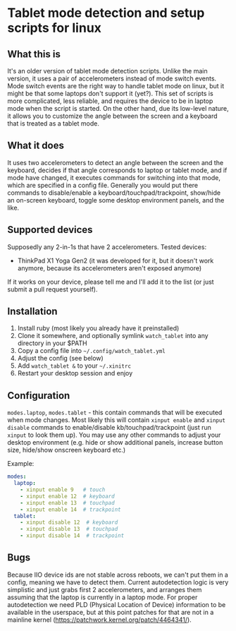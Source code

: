 # Tablet mode detection and setup scripts for linux

## What this is

It's an older version of tablet mode detection scripts. Unlike the main version, it uses
a pair of accelerometers instead of mode switch events. Mode switch events are the right
way to handle tablet mode on linux, but it might be that some laptops don't support it (yet?).
This set of scripts is more complicated, less reliable, and requires the device to be in
laptop mode when the script is started. On the other hand, due its low-level nature, it
allows you to customize the angle between the screen and a keyboard that is treated as a
tablet mode.

## What it does

It uses two accelerometers to detect an angle between the screen and the keyboard,
decides if that angle corresponds to laptop or tablet mode, and if mode have changed,
it executes commands for switching into that mode, which are specified in
a config file. Generally you would put there commands to disable/enable a
keyboard/touchpad/trackpoint, show/hide an on-screen keyboard, toggle some desktop
environment panels, and the like.

## Supported devices

Supposedly any 2-in-1s that have 2 accelerometers. Tested devices:

- ThinkPad X1 Yoga Gen2 (it was developed for it, but it doesn't work anymore, because its accelerometers aren't exposed anymore)

If it works on your device, please tell me and I'll add it to the list (or just submit a pull request yourself).

## Installation

1. Install ruby (most likely you already have it preinstalled)
2. Clone it somewhere, and optionally symlink `watch_tablet` into any directory in your $PATH
3. Copy a config file into `~/.config/watch_tablet.yml`
4. Adjust the config (see below)
5. Add `watch_tablet &` to your `~/.xinitrc`
6. Restart your desktop session and enjoy

## Configuration

`modes.laptop`, `modes.tablet` - this contain commands that will be executed when mode changes.
Most likely this will contain `xinput enable` and `xinput disable` commands to enable/disable
kb/touchpad/trackpoint (just run `xinput` to look them up). You may use any other commands
to adjust your desktop environment (e.g. hide or show additional panels, increase button size,
hide/show onscreen keyboard etc.)

Example:

```yaml
modes:
  laptop:
    - xinput enable 9   # touch
    - xinput enable 12  # keyboard
    - xinput enable 13  # touchpad
    - xinput enable 14  # trackpoint
  tablet:
    - xinput disable 12  # keyboard
    - xinput disable 13  # touchpad
    - xinput disable 14  # trackpoint
```

## Bugs

Because IIO device ids are not stable across reboots, we can't put them in a config, meaning we have
to detect them. Current autodetection logic is very simplistic and just grabs first 2 accelerometers,
and arranges them assuming that the laptop is currently in a laptop mode. For proper autodetection
we need PLD (Physical Location of Device) information to be available in the userspace, but at this
point patches for that are not in a mainline kernel (https://patchwork.kernel.org/patch/4464341/).

